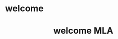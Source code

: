 #  welcome
<center> <h1>welcome MLA</h1>
  <a hreaf src="https://image.flaticon.com/icons/svg/270/270014.svg"></a>
